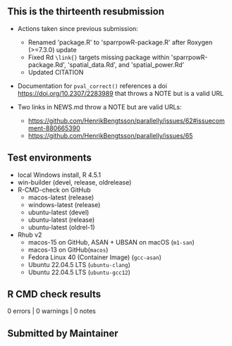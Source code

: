 ## This is the thirteenth resubmission

* Actions taken since previous submission:
  * Renamed 'package.R' to 'sparrpowR-package.R' after Roxygen (>=7.3.0) update
  * Fixed Rd `\link{}` targets missing package within 'sparrpowR-package.Rd', 'spatial_data.Rd', and 'spatial_power.Rd'
  * Updated CITATION

* Documentation for `pval_correct()` references a doi <https://doi.org/10.2307/2283989> that throws a NOTE but is a valid URL
* Two links in NEWS.md throw a NOTE but are valid URLs:
  * <https://github.com/HenrikBengtsson/parallelly/issues/62#issuecomment-880665390>
  * <https://github.com/HenrikBengtsson/parallelly/issues/65>
  
## Test environments
* local Windows install, R 4.5.1
* win-builder (devel, release, oldrelease)
* R-CMD-check on GitHub
  * macos-latest (release)
  * windows-latest (release)
  * ubuntu-latest (devel)
  * ubuntu-latest (release)
  * ubuntu-latest (oldrel-1)
* Rhub v2
  * macos-15 on GitHub, ASAN + UBSAN on macOS (`m1-san`)
  * macos-13 on GitHub(`macos`)
  * Fedora Linux 40 (Container Image) (`gcc-asan`)
  * Ubuntu 22.04.5 LTS (`ubuntu-clang`)
  * Ubuntu 22.04.5 LTS (`ubuntu-gcc12`)

## R CMD check results
0 errors | 0 warnings | 0 notes

## Submitted by Maintainer
